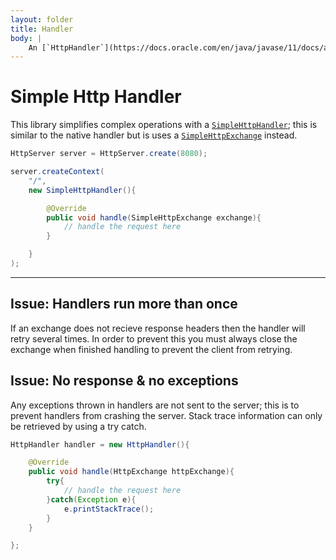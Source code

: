 ```yaml
---
layout: folder
title: Handler
body: |
    An [`HttpHandler`](https://docs.oracle.com/en/java/javase/11/docs/api/jdk.httpserver/com/sun/net/httpserver/HttpHandler) is what handles a request when a user accesses a page. This is passed with an [http exchange](/simplehttpserver/exchange).
---
```


# Simple Http Handler

This library simplifies complex operations with a [`SimpleHttpHandler`](/simplehttpserver/documentation/com/kttdevelopment/simplehttpserver/SimpleHttpHandler.html); this is similar to the native handler but is uses a [`SimpleHttpExchange`](simple-http-exchange) instead.

```java
HttpServer server = HttpServer.create(8080);

server.createContext(
    "/",
    new SimpleHttpHandler(){

        @Override
        public void handle(SimpleHttpExchange exchange){
            // handle the request here
        }

    }
);
```

<!-- issue -->
------

## Issue: Handlers run more than once

If an exchange does not recieve response headers then the handler will retry several times.
In order to prevent this you must always close the exchange when finished handling to prevent the client from retrying.

## Issue: No response & no exceptions

Any exceptions thrown in handlers are not sent to the server; this is to prevent handlers from crashing the server. Stack trace information can only be retrieved by using a try catch.

```java
HttpHandler handler = new HttpHandler(){

    @Override
    public void handle(HttpExchange httpExchange){
        try{
            // handle the request here
        }catch(Exception e){
            e.printStackTrace();
        }
    }

};
```